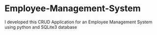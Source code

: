 # Employee-Management-System
I developed this CRUD Application for an Employee Management System using python and SQLite3 database
